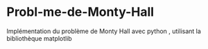 # Probl-me-de-Monty-Hall
Implémentation du problème de Monty Hall avec python , utilisant la bibliothèque matplotlib
